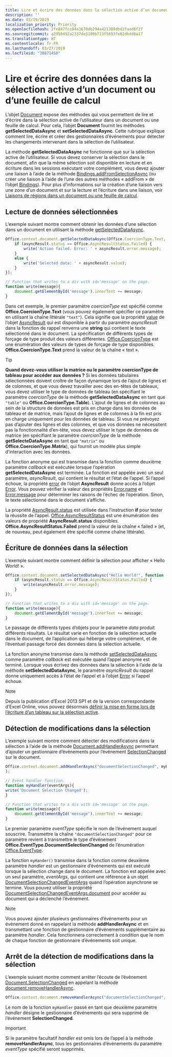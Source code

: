 ```yaml
---
title: Lire et écrire des données dans la sélection active d’un document ou d’une feuille de calcul
description: ''
ms.date: 03/19/2019
localization_priority: Priority
ms.openlocfilehash: 2fe847fcc04e3670db294a421388dbd2faad6f2f
ms.sourcegitcommit: a2950492a2337de3180b713f5693fe82dbdd6a17
ms.translationtype: HT
ms.contentlocale: fr-FR
ms.lasthandoff: 03/27/2019
ms.locfileid: "30871450"
---
```

# <a name="read-and-write-data-to-the-active-selection-in-a-document-or-spreadsheet"></a>Lire et écrire des données dans la sélection active d’un document ou d’une feuille de calcul

L’objet [Document](/javascript/api/office/office.document) expose des méthodes qui vous permettent de lire et d’écrire dans la sélection active de l’utilisateur dans un document ou une feuille de calcul. Pour cela, l’objet **Document** fournit les méthodes **getSelectedDataAsync** et **setSelectedDataAsync**. Cette rubrique explique comment lire, écrire et créer des gestionnaires d’événements pour détecter les changements intervenant dans la sélection de l’utilisateur.

La méthode **getSelectedDataAsync** ne fonctionne que sur la sélection active de l’utilisateur. Si vous devez conserver la sélection dans le document, afin que la même sélection soit disponible en lecture et en écriture dans les sessions exécutant votre complément, vous devez ajouter une liaison à l’aide de la méthode [Bindings.addFromSelectionAsync](/javascript/api/office/office.bindings#addfromselectionasync-bindingtype--options--callback-) (ou créer une liaison à l’aide de l’une des autres méthodes « addFrom » de l’objet [Bindings](/javascript/api/office/office.bindings)). Pour plus d’informations sur la création d’une liaison vers une zone d’un document et sur la lecture et l’écriture dans une liaison, voir [Liaisons de régions dans un document ou une feuille de calcul](bind-to-regions-in-a-document-or-spreadsheet.md).


## <a name="read-selected-data"></a>Lecture de données sélectionnées


L’exemple suivant montre comment obtenir les données d’une sélection dans un document en utilisant la méthode [getSelectedDataAsync](/javascript/api/office/office.document#getselecteddataasync-coerciontype--options--callback-).


```js
Office.context.document.getSelectedDataAsync(Office.CoercionType.Text, function (asyncResult) {
    if (asyncResult.status == Office.AsyncResultStatus.Failed) {
        write('Action failed. Error: ' + asyncResult.error.message);
    }
    else {
        write('Selected data: ' + asyncResult.value);
    }
});

// Function that writes to a div with id='message' on the page.
function write(message){
    document.getElementById('message').innerText += message; 
}
```

Dans cet exemple, le premier paramètre _coercionType_ est spécifié comme **Office.CoercionType.Text** (vous pouvez également spécifier ce paramètre en utilisant la chaîne littérale `"text"`). Cela signifie que la propriété [value](/javascript/api/office/office.asyncresult#status) de l’objet [AsyncResult](/javascript/api/office/office.asyncresult) qui est disponible à partir du paramètre _asyncResult_ dans la fonction de rappel renverra une **string** qui contient le texte sélectionné dans le document. La spécification de différents types de forçage de type produit des valeurs différentes. [Office.CoercionType](/javascript/api/office/office.coerciontype) est une énumération des valeurs de types de forçage de type disponibles. **Office.CoercionType.Text** prend la valeur de la chaîne « text ».


> [!TIP]
> **Quand devez-vous utiliser la matrice ou le paramètre coercionType de tableau pour accéder aux données ?** Si les données tabulaires sélectionnées doivent croître de façon dynamique lors de l’ajout de lignes et de colonnes, et que vous devez travailler avec des en-têtes de tableaux, vous devez utiliser le type de données de tableau (en spécifiant le paramètre _coercionType_ de la méthode **getSelectedDataAsync** en tant que `"table"` ou **Office.CoercionType.Table**). L’ajout de lignes et de colonnes au sein de la structure de données est pris en charge dans les données de tableau et de matrice, mais l’ajout de lignes et de colonnes à la fin est pris en charge uniquement pour les données de tableau. Si vous ne prévoyez pas d’ajouter des lignes et des colonnes, et que vos données ne nécessitent pas la fonctionnalité d’en-tête, vous devez utiliser le type de données de matrice (en spécifiant le paramètre _coercionType_ de la méthode **getSelecteDataAsync** en tant que `"matrix"` ou **Office.CoercionType.Matrix**), qui fournit un modèle plus simple d’interaction avec les données.

La fonction anonyme qui est transmise dans la fonction comme deuxième paramètre _callback_ est exécutée lorsque l’opération **getSelectedDataAsync** est terminée. La fonction est appelée avec un seul paramètre, _asyncResult_, qui contient le résultat et l’état de l’appel. Si l’appel échoue, la propriété [error](/javascript/api/office/office.asyncresult#asynccontext) de l’objet **AsyncResult** donne accès à l’objet [Error](/javascript/api/office/office.error). Vous pouvez vérifier la valeur des propriétés [Error.name](/javascript/api/office/office.error#name) et [Error.message](/javascript/api/office/office.error#message) pour déterminer les raisons de l’échec de l’opération. Sinon, le texte sélectionné dans le document s’affiche.

La propriété [AsyncResult.status](/javascript/api/office/office.asyncresult#error) est utilisée dans l’instruction **if** pour tester la réussite de l’appel. [Office.AsyncResultStatus](/javascript/api/office/office.asyncresult#status) est une énumération des valeurs de propriété **AsyncResult.status** disponibles. **Office.AsyncResultStatus.Failed** prend la valeur de la chaîne « failed » (et, de nouveau, peut également être spécifié comme chaîne littérale).


## <a name="write-data-to-the-selection"></a>Écriture de données dans la sélection


L’exemple suivant montre comment définir la sélection pour afficher « Hello World! ».


```js
Office.context.document.setSelectedDataAsync("Hello World!", function (asyncResult) {
    if (asyncResult.status == Office.AsyncResultStatus.Failed) {
        write(asyncResult.error.message);
    }
});

// Function that writes to a div with id='message' on the page.
function write(message){
    document.getElementById('message').innerText += message;
}
```

Le passage de différents types d’objets pour le paramètre  _data_ produit différents résultats. Le résultat varie en fonction de la sélection actuelle dans le document, de l’application qui héberge votre complément, et de l’éventuel passage forcé des données dans la sélection actuelle.

La fonction anonyme transmise dans la méthode [setSelectedDataAsync](/javascript/api/office/office.document#setselecteddataasync-data--options--callback-) comme paramètre _callback_ est exécutée quand l’appel anonyme est terminé. Lorsque vous écrivez des données dans la sélection à l’aide de la méthode **setSelectedDataAsync**, le paramètre _asyncResult_ du rappel donne uniquement accès à l’état de l’appel et à l’objet [Error](/javascript/api/office/office.error) si l’appel échoue.

> [!NOTE]
> Depuis la publication d’Excel 2013 SP1 et de la version correspondante d’Excel Online, vous pouvez désormais [définir la mise en forme lors de l’écriture d’un tableau sur la sélection active](../excel/excel-add-ins-tables.md).


## <a name="detect-changes-in-the-selection"></a>Détection de modifications dans la sélection


L’exemple suivant montre comment détecter des modifications dans la sélection à l’aide de la méthode [Document.addHandlerAsync](/javascript/api/office/office.document#addhandlerasync-eventtype--handler--options--callback-) permettant d’ajouter un gestionnaire d’événements pour l’événement [SelectionChanged](/javascript/api/office/office.documentselectionchangedeventargs) sur le document.


```js
Office.context.document.addHandlerAsync("documentSelectionChanged", myHandler, function(result){}
);

// Event handler function.
function myHandler(eventArgs){
write('Document Selection Changed');
}

// Function that writes to a div with id='message' on the page.
function write(message){
    document.getElementById('message').innerText += message;
}
```

Le premier paramètre  _eventType_ spécifie le nom de l’événement auquel souscrire. Transmettre la chaîne `"documentSelectionChanged"` pour ce paramètre revient à transmettre le type d’événement **Office.EventType.DocumentSelectionChanged** de l’énumération [Office.EventType](/javascript/api/office/office.eventtype).

La fonction `myHander()` transmise dans la fonction comme deuxième paramètre _handler_ est un gestionnaire d’événements qui est exécuté lorsque la sélection change dans le document. La fonction est appelée avec un seul paramètre, _eventArgs_, qui contient une référence à un objet [DocumentSelectionChangedEventArgs](/javascript/api/office/office.documentselectionchangedeventargs) quand l’opération asynchrone se termine. Vous pouvez utiliser la propriété [DocumentSelectionChangedEventArgs.document](/javascript/api/office/office.documentselectionchangedeventargs#document) pour accéder au document qui a déclenché l’événement.


> [!NOTE]
> Vous pouvez ajouter plusieurs gestionnaires d’événements pour un événement donné en rappelant la méthode **addHandlerAsync** et en transmettant une fonction de gestionnaire d’événements supplémentaire au paramètre _handler_. Cela fonctionnera correctement à condition que le nom de chaque fonction de gestionnaire d’événements soit unique.


## <a name="stop-detecting-changes-in-the-selection"></a>Arrêt de la détection de modifications dans la sélection


L’exemple suivant montre comment arrêter l’écoute de l’événement [Document.SelectionChanged](/javascript/api/office/office.documentselectionchangedeventargs) en appelant la méthode [document.removeHandlerAsync](/javascript/api/office/office.document#removehandlerasync-eventtype--options--callback-).


```js
Office.context.document.removeHandlerAsync("documentSelectionChanged", {handler:myHandler}, function(result){});
```

Le nom de la fonction `myHandler` passé en tant que deuxième paramètre _handler_ désigne le gestionnaire d’événements qui sera supprimé de l’événement **SelectionChanged**.


> [!IMPORTANT]
> Si le paramètre facultatif _handler_ est omis lors de l’appel à la méthode **removeHandlerAsync**, tous les gestionnaires d’événements du paramètre _eventType_ spécifié seront supprimés.
